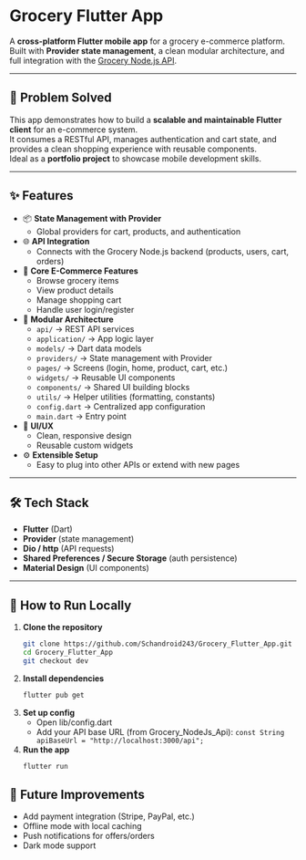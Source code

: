 # Grocery Flutter App

A **cross-platform Flutter mobile app** for a grocery e-commerce platform.  
Built with **Provider state management**, a clean modular architecture, and full integration with the [Grocery Node.js API](https://github.com/Schandroid243/Grocery_NodeJs_Api).  

---

## 🚀 Problem Solved
This app demonstrates how to build a **scalable and maintainable Flutter client** for an e-commerce system.  
It consumes a RESTful API, manages authentication and cart state, and provides a clean shopping experience with reusable components.  
Ideal as a **portfolio project** to showcase mobile development skills.

---

## ✨ Features
- 📦 **State Management with Provider**
  - Global providers for cart, products, and authentication
- 🌐 **API Integration**
  - Connects with the Grocery Node.js backend (products, users, cart, orders)
- 🛒 **Core E-Commerce Features**
  - Browse grocery items
  - View product details
  - Manage shopping cart
  - Handle user login/register
- 🧩 **Modular Architecture**
  - `api/` → REST API services  
  - `application/` → App logic layer  
  - `models/` → Dart data models  
  - `providers/` → State management with Provider  
  - `pages/` → Screens (login, home, product, cart, etc.)  
  - `widgets/` → Reusable UI components  
  - `components/` → Shared UI building blocks  
  - `utils/` → Helper utilities (formatting, constants)  
  - `config.dart` → Centralized app configuration  
  - `main.dart` → Entry point
- 🎨 **UI/UX**
  - Clean, responsive design
  - Reusable custom widgets
- ⚙️ **Extensible Setup**
  - Easy to plug into other APIs or extend with new pages

---

## 🛠 Tech Stack
- **Flutter** (Dart)
- **Provider** (state management)
- **Dio / http** (API requests)
- **Shared Preferences / Secure Storage** (auth persistence)
- **Material Design** (UI components)

---

## 🏃 How to Run Locally

1. **Clone the repository**
   ```bash
   git clone https://github.com/Schandroid243/Grocery_Flutter_App.git
   cd Grocery_Flutter_App
   git checkout dev
2. **Install dependencies**
   ```bash
   flutter pub get
3. **Set up config**
   - Open lib/config.dart
   - Add your API base URL (from Grocery_NodeJs_Api): `const String apiBaseUrl = "http://localhost:3000/api";`
4. **Run the app**
   ```bash
   flutter run

## 🔮 Future Improvements

- Add payment integration (Stripe, PayPal, etc.)
- Offline mode with local caching
- Push notifications for offers/orders
- Dark mode support

